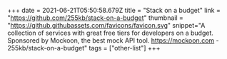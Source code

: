 +++
date = 2021-06-21T05:50:58.679Z
title = "Stack on a budget"
link = "https://github.com/255kb/stack-on-a-budget"
thumbnail = "https://github.githubassets.com/favicons/favicon.svg"
snippet="A collection of services with great free tiers for developers on a budget. Sponsored by Mockoon, the best mock API tool. https://mockoon.com - 255kb/stack-on-a-budget"
tags = ["other-list"]
+++
